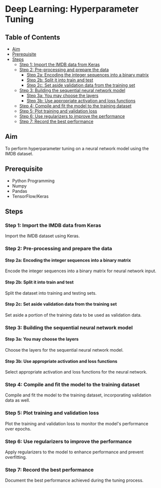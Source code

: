 # Deep Learning: Hyperparameter Tuning

## Table of Contents
- [Aim](#aim)
- [Prerequisite](#prerequisite)
- [Steps](#steps)
  - [Step 1: Import the IMDB data from Keras](#step-1-import-the-imdb-data-from-keras)
  - [Step 2: Pre-processing and prepare the data](#step-2-pre-processing-and-prepare-the-data)
    - [Step 2a: Encoding the integer sequences into a binary matrix](#step-2a-encoding-the-integer-sequences-into-a-binary-matrix)
    - [Step 2b: Split it into train and test](#step-2b-split-it-into-train-and-test)
    - [Step 2c: Set aside validation data from the training set](#step-2c-set-aside-validation-data-from-the-training-set)
  - [Step 3: Building the sequential neural network model](#step-3-building-the-sequential-neural-network-model)
    - [Step 3a: You may choose the layers](#step-3a-you-may-choose-the-layers)
    - [Step 3b: Use appropriate activation and loss functions](#step-3b-use-appropriate-activation-and-loss-functions)
  - [Step 4: Compile and fit the model to the training dataset](#step-4-compile-and-fit-the-model-to-the-training-dataset)
  - [Step 5: Plot training and validation loss](#step-5-plot-training-and-validation-loss)
  - [Step 6: Use regularizers to improve the performance](#step-6-use-regularizers-to-improve-the-performance)
  - [Step 7: Record the best performance](#step-7-record-the-best-performance)

## Aim
To perform hyperparameter tuning on a neural network model using the IMDB dataset.

## Prerequisite
- Python Programming
- Numpy
- Pandas
- TensorFlow/Keras

## Steps

### Step 1: Import the IMDB data from Keras
Import the IMDB dataset using Keras.

### Step 2: Pre-processing and prepare the data

#### Step 2a: Encoding the integer sequences into a binary matrix
Encode the integer sequences into a binary matrix for neural network input.

#### Step 2b: Split it into train and test
Split the dataset into training and testing sets.

#### Step 2c: Set aside validation data from the training set
Set aside a portion of the training data to be used as validation data.

### Step 3: Building the sequential neural network model

#### Step 3a: You may choose the layers
Choose the layers for the sequential neural network model.

#### Step 3b: Use appropriate activation and loss functions
Select appropriate activation and loss functions for the neural network.

### Step 4: Compile and fit the model to the training dataset
Compile and fit the model to the training dataset, incorporating validation data as well.

### Step 5: Plot training and validation loss
Plot the training and validation loss to monitor the model's performance over epochs.

### Step 6: Use regularizers to improve the performance
Apply regularizers to the model to enhance performance and prevent overfitting.

### Step 7: Record the best performance
Document the best performance achieved during the tuning process.
